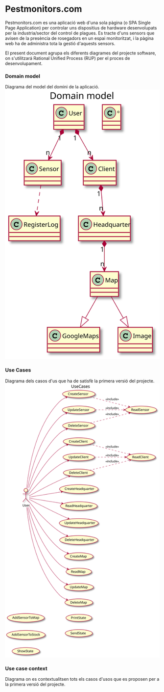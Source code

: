# Pestmonitors.com

Pestmonitors.com es una aplicació web d'una sola pàgina (o SPA Single Page Application) per controlar uns dispositius de hardware desenvolupats per la industria/sector del control de plagues. Es tracte d'uns sensors que avisen de la presència de rosegadors en un espai monitoritzat, i la pàgina web ha de administra tota la gestió d'aquests sensors.

El present document agrupa els diferents diagrames del projecte software, on s'utilitzará Rational Unified Process (RUP) per el proces de desenvolupament.

### Domain model
Diagrama del model del domini de la aplicació.
![DomainModel](./docs/src/domainModel/domainModel.svg)

### Use Cases
Diagrama dels casos d'us que ha de satisfè la primera versió del projecte.
![DomainModel](./docs/src/useCase/useCase.svg)

### Use case context
Diagrama on es contextualitsen tots els casos d'usos que es proposen per a la primera versió del projecte.